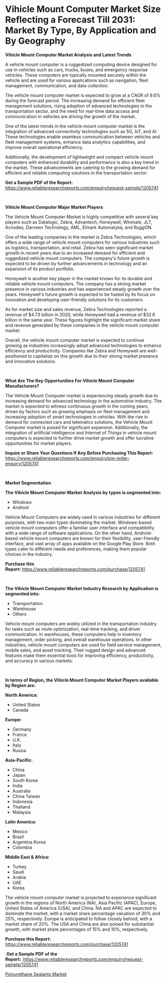 <p><h1>Vihicle Mount Computer Market Size Reflecting a Forecast Till 2031: Market By Type, By Application and By Geography</h1></p><p><strong>Vihicle Mount Computer Market Analysis and Latest Trends</strong></p>
<p><p>A vehicle mount computer is a ruggedized computing device designed for use in vehicles such as cars, trucks, buses, and emergency response vehicles. These computers are typically mounted securely within the vehicle and are used for various applications such as navigation, fleet management, communication, and data collection.</p><p>The vehicle mount computer market is expected to grow at a CAGR of 9.6% during the forecast period. The increasing demand for efficient fleet management solutions, rising adoption of advanced technologies in the transportation sector, and the need for real-time data access and communication in vehicles are driving the growth of the market.</p><p>One of the latest trends in the vehicle mount computer market is the integration of advanced connectivity technologies such as 5G, IoT, and AI. These technologies enable seamless communication between vehicles and fleet management systems, enhance data analytics capabilities, and improve overall operational efficiency.</p><p>Additionally, the development of lightweight and compact vehicle mount computers with enhanced durability and performance is also a key trend in the market. These advancements are catering to the growing demand for efficient and reliable computing solutions in the transportation sector.</p></p>
<p><strong>Get a Sample PDF of the Report:&nbsp;</strong> <a href="https://www.reliableresearchreports.com/enquiry/request-sample/1205741">https://www.reliableresearchreports.com/enquiry/request-sample/1205741</a></p>
<p>&nbsp;</p>
<p><strong>Vihicle Mount Computer Major Market Players</strong></p>
<p><p>The Vehicle Mount Computer Market is highly competitive with several key players such as Datalogic, Zebra, Advantech, Honeywell, Winmate, JLT, Acnodes, Darveen Technology, AML, Elmark Automatyka, and RuggON. </p><p>One of the leading companies in the market is Zebra Technologies, which offers a wide range of vehicle mount computers for various industries such as logistics, transportation, and retail. Zebra has seen significant market growth in recent years due to an increased demand for efficient and ruggedized vehicle mount computers. The company's future growth is expected to be driven by further advancements in technology and an expansion of its product portfolio.</p><p>Honeywell is another key player in the market known for its durable and reliable vehicle mount computers. The company has a strong market presence in various industries and has experienced steady growth over the years. Honeywell's future growth is expected to be fueled by its focus on innovation and developing user-friendly solutions for its customers.</p><p>As for market size and sales revenue, Zebra Technologies reported a revenue of $4.73 billion in 2020, while Honeywell had a revenue of $32.6 billion in the same year. These figures highlight the significant market share and revenue generated by these companies in the vehicle mount computer market.</p><p>Overall, the vehicle mount computer market is expected to continue growing as industries increasingly adopt advanced technologies to enhance efficiency and productivity. Companies like Zebra and Honeywell are well-positioned to capitalize on this growth due to their strong market presence and innovative solutions.</p></p>
<p>&nbsp;</p>
<p><strong>What Are The Key Opportunities For Vihicle Mount Computer Manufacturers?</strong></p>
<p><p>The Vehicle Mount Computer market is experiencing steady growth due to increasing demand for advanced technology in the automotive industry. The market is expected to witness continuous growth in the coming years, driven by factors such as growing emphasis on fleet management and increasing adoption of smart technologies in vehicles. With the rise in demand for connected cars and telematics solutions, the Vehicle Mount Computer market is poised for significant expansion. Additionally, the integration of artificial intelligence and Internet of Things in vehicle mount computers is expected to further drive market growth and offer lucrative opportunities for market players.</p></p>
<p><strong>Inquire or Share Your Questions If Any Before Purchasing This Report:</strong> <a href="https://www.reliableresearchreports.com/enquiry/pre-order-enquiry/1205741">https://www.reliableresearchreports.com/enquiry/pre-order-enquiry/1205741</a></p>
<p>&nbsp;</p>
<p><strong>Market Segmentation</strong></p>
<p><strong>The Vihicle Mount Computer Market Analysis by types is segmented into:</strong></p>
<p><ul><li>Windows</li><li>Android</li></ul></p>
<p><p>Vehicle Mount Computers are widely used in various industries for different purposes, with two main types dominating the market. Windows-based vehicle mount computers offer a familiar user interface and compatibility with a wide range of software applications. On the other hand, Android-based vehicle mount computers are known for their flexibility, user-friendly interface, and vast array of apps available on the Google Play Store. Both types cater to different needs and preferences, making them popular choices in the industry.</p></p>
<p><strong>Purchase this Report:&nbsp;</strong><a href="https://www.reliableresearchreports.com/purchase/1205741">https://www.reliableresearchreports.com/purchase/1205741</a></p>
<p>&nbsp;</p>
<p><strong>The Vihicle Mount Computer Market Industry Research by Application is segmented into:</strong></p>
<p><ul><li>Transportation</li><li>Warehouse</li><li>Others</li></ul></p>
<p><p>Vehicle mount computers are widely utilized in the transportation industry for tasks such as route optimization, real-time tracking, and driver communication. In warehouses, these computers help in inventory management, order picking, and overall warehouse operations. In other industries, vehicle mount computers are used for field service management, mobile sales, and asset tracking. Their rugged design and advanced features make them essential tools for improving efficiency, productivity, and accuracy in various markets.</p></p>
<p>&nbsp;</p>
<p><strong>In terms of Region, the Vihicle Mount Computer Market Players available by Region are:</strong></p>
<p>
    <p> <strong> North America: </strong>
        <ul>
            <li>United States</li>
            <li>Canada</li>
        </ul>
        </p> 
    <p> <strong> Europe: </strong>
        <ul>
            <li>Germany</li>
            <li>France</li>
            <li>U.K.</li>
            <li>Italy</li>
            <li>Russia</li>
        </ul>
        </p> 
    <p> <strong> Asia-Pacific: </strong>
        <ul>
            <li>China</li>
            <li>Japan</li>
            <li>South Korea</li>
            <li>India</li>
            <li>Australia</li>
            <li>China Taiwan</li>
            <li>Indonesia</li>
            <li>Thailand</li>
            <li>Malaysia</li>
        </ul>
        </p> 
    <p> <strong> Latin America: </strong>
        <ul>
            <li>Mexico</li>
            <li>Brazil</li>
            <li>Argentina Korea</li>
            <li>Colombia</li>
        </ul>
        </p> 
    <p> <strong> Middle East & Africa: </strong>
        <ul>
            <li>Turkey</li>
            <li>Saudi</li>
            <li>Arabia</li>
            <li>UAE</li>
            <li>Korea</li>
        </ul>
    </p>
    </p>
<p><p>The vehicle mount computer market is projected to experience significant growth in the regions of North America (NA), Asia Pacific (APAC), Europe, United States of America (USA), and China. NA and APAC are expected to dominate the market, with a market share percentage valuation of 30% and 25%, respectively. Europe is anticipated to follow closely behind, with a market share of 20%. The USA and China are also poised for substantial growth, with market share percentages of 15% and 10%, respectively.</p></p>
<p><strong>Purchase this Report: </strong><a href="https://www.reliableresearchreports.com/purchase/1205741">https://www.reliableresearchreports.com/purchase/1205741</a></p>
<p>&nbsp;<strong>Get a Sample PDF of the Report:&nbsp;&nbsp;</strong><a href="https://www.reliableresearchreports.com/enquiry/request-sample/1205741">https://www.reliableresearchreports.com/enquiry/request-sample/1205741</a></p>
<p><strong></strong></p>
<p><p><a href="https://spotless-saver-8fd.notion.site/Polyurethane-Sealants-Market-Research-Report-The-Key-To-Successful-Business-Strategy-Forecasted-for-07097676caff448ab18f198aa34f6c0e">Polyurethane Sealants Market</a></p></p>